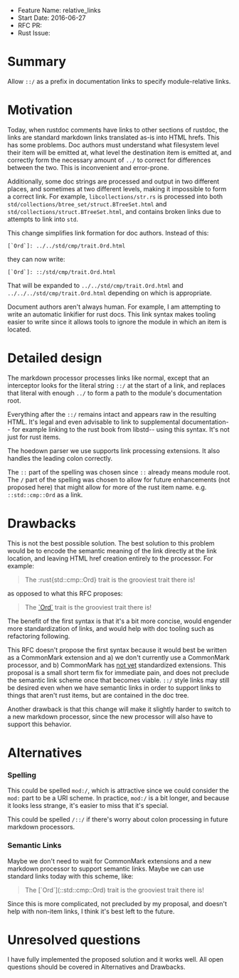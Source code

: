 - Feature Name: relative_links
- Start Date: 2016-06-27
- RFC PR:
- Rust Issue:

# Summary
[summary]: #summary

Allow `::/` as a prefix in documentation links to specify module-relative links.

# Motivation
[motivation]: #motivation

Today, when rustdoc comments have links to other sections of rustdoc, the links are standard markdown links translated as-is into HTML hrefs. This has some problems. Doc authors must understand what filesystem level their item will be emitted at, what level the destination item is emitted at, and correctly form the necessary amount of `../` to correct for differences between the two. This is inconvenient and error-prone.

Additionally, some doc strings are processed and output in two different places, and sometimes at two different levels, making it impossible to form a correct link. For example, `libcollections/str.rs` is processed into both `std/collections/btree_set/struct.BTreeSet.html` and `std/collections/struct.BTreeSet.html`, and contains broken links due to attempts to link into `std`.

This change simplifies link formation for doc authors. Instead of this:

``[`Ord`]: ../../std/cmp/trait.Ord.html``

they can now write:

``[`Ord`]: ::/std/cmp/trait.Ord.html``

That will be expanded to `../../std/cmp/trait.Ord.html` and `../../../std/cmp/trait.Ord.html` depending on which is appropriate.

Document authors aren't always human. For example, I am attempting to write an automatic linkifier for rust docs. This link syntax makes tooling easier to write since it allows tools to ignore the module in which an item is located.

# Detailed design
[design]: #detailed-design

The markdown processor processes links like normal, except that an interceptor looks for the literal string `::/` at the start of a link, and replaces that literal with enough `../` to form a path to the module's documentation root.

Everything after the `::/` remains intact and appears raw in the resulting HTML. It's legal and even advisable to link to supplemental documentation-- for example linking to the rust book from libstd-- using this syntax. It's not just for rust items.

The hoedown parser we use supports link processing extensions. It also handles the leading colon correctly.

The `::` part of the spelling was chosen since `::` already means module root. The `/` part of the spelling was chosen to allow for future enhancements (not proposed here) that might allow for more of the rust item name. e.g. `::std::cmp::Ord` as a link.

# Drawbacks
[drawbacks]: #drawbacks

This is not the best possible solution. The best solution to this problem would be to encode the semantic meaning of the link directly at the link location, and leaving HTML href creation entirely to the processor. For example:

> The :rust{std::cmp::Ord} trait is the grooviest trait there is!

as opposed to what this RFC proposes:

> The [\`Ord`] trait is the grooviest trait there is!
> 
> [\`Ord`]: ::/std/cmp/trait.Ord.html

The benefit of the first syntax is that it's a bit more concise, would engender more standardization of links, and would help with doc tooling such as refactoring following.

This RFC doesn't propose the first syntax because it would best be written as a CommonMark extension and a) we don't currently use a CommonMark processor, and b) CommonMark has [not yet][commonmark-plugin] standardized extensions. This proposal is a small short term fix for immediate pain, and does not preclude the semantic link scheme once that becomes viable. `::/` style links may still be desired even when we have semantic links in order to support links to things that aren't rust items, but are contained in the doc tree.

Another drawback is that this change will make it slightly harder to switch to a new markdown processor, since the new processor will also have to support this behavior.

# Alternatives
[alternatives]: #alternatives

### Spelling

This could be spelled `mod:/`, which is attractive since we could consider the `mod:` part to be a URI scheme. In practice, `mod:/` is a bit longer, and because it looks less strange, it's easier to miss that it's special.

This could be spelled `/::/` if there's worry about colon processing in future markdown processors.

### Semantic Links

Maybe we don't need to wait for CommonMark extensions and a new markdown processor to support semantic links. Maybe we can use standard links today with this scheme, like:

> The [\`Ord\`]\(::std::cmp::Ord) trait is the grooviest trait there is!

Since this is more complicated, not precluded by my proposal, and doesn't help with non-item links, I think it's best left to the future.

# Unresolved questions
[unresolved]: #unresolved-questions

I have fully implemented the proposed solution and it works well. All open questions should be covered in Alternatives and Drawbacks.

[commonmark-plugin]: https://talk.commonmark.org/t/generic-directives-plugins-syntax
